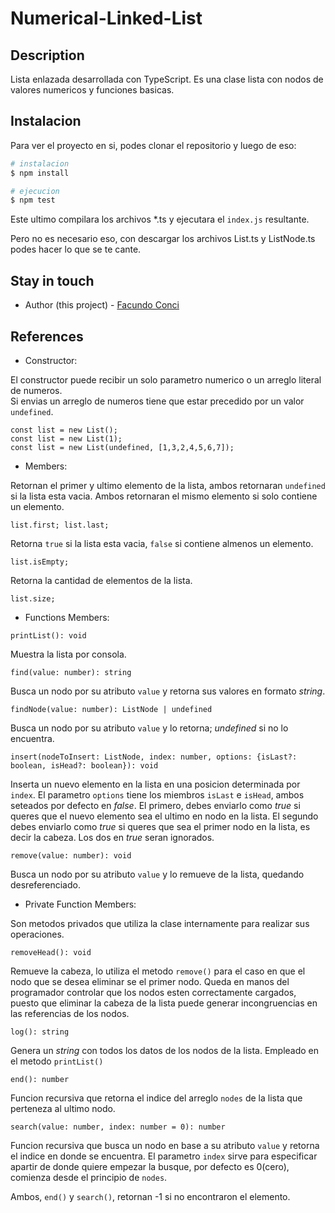 # Numerical-Linked-List

## Description

Lista enlazada desarrollada con TypeScript.
Es una clase lista con nodos de valores numericos y funciones basicas.

## Instalacion

Para ver el proyecto en si, podes clonar el repositorio y luego de eso:

```bash
# instalacion
$ npm install

# ejecucion
$ npm test

```

Este ultimo compilara los archivos \*.ts y ejecutara el `index.js` resultante.

Pero no es necesario eso, con descargar los archivos List.ts y ListNode.ts podes hacer lo que se te cante.

## Stay in touch

- Author (this project) - [Facundo Conci](https://www.linkedin.com/in/facundo-ignacio-conci-caceres/)

## References

<ul><li>Constructor:</li></ul>

El constructor puede recibir un solo parametro numerico o un arreglo literal de numeros.<br/>
Si envias un arreglo de numeros tiene que estar precedido por un valor `undefined`.

```
const list = new List();
const list = new List(1);
const list = new List(undefined, [1,3,2,4,5,6,7]);
```

<ul><li>Members:</li></ul>

Retornan el primer y ultimo elemento de la lista, ambos retornaran `undefined` si la lista esta vacia.
Ambos retornaran el mismo elemento si solo contiene un elemento.

```
list.first; list.last;
```

Retorna `true` si la lista esta vacia, `false` si contiene almenos un elemento.

```
list.isEmpty;
```

Retorna la cantidad de elementos de la lista.

```
list.size;
```

<ul><li>Functions Members:</li></ul>

```
printList(): void
```

Muestra la lista por consola.

```
find(value: number): string
```

Busca un nodo por su atributo `value` y retorna sus valores en formato _string_.

```
findNode(value: number): ListNode | undefined
```

Busca un nodo por su atributo `value` y lo retorna; _undefined_ si no lo encuentra.

```
insert(nodeToInsert: ListNode, index: number, options: {isLast?: boolean, isHead?: boolean}): void
```

Inserta un nuevo elemento en la lista en una posicion determinada por `index`. El parametro `options` tiene los miembros `isLast` e `isHead`, ambos seteados por defecto en _false_. El primero, debes enviarlo como _true_ si queres que el nuevo elemento sea el ultimo en nodo en la lista.
El segundo debes enviarlo como _true_ si queres que sea el primer nodo en la lista, es decir la cabeza.
Los dos en _true_ seran ignorados.

```
remove(value: number): void
```

Busca un nodo por su atributo `value` y lo remueve de la lista, quedando desreferenciado.

<ul><li>Private Function Members:</li></ul>

Son metodos privados que utiliza la clase internamente para realizar sus operaciones.

```
removeHead(): void
```

Remueve la cabeza, lo utiliza el metodo `remove()` para el caso en que el nodo que se desea eliminar se el primer nodo. Queda en manos del programador controlar que los nodos esten correctamente cargados, puesto que eliminar la cabeza de la lista puede generar incongruencias en las referencias de los nodos.

```
log(): string
```

Genera un _string_ con todos los datos de los nodos de la lista. Empleado en el metodo `printList()`

```
end(): number
```

Funcion recursiva que retorna el indice del arreglo `nodes` de la lista que perteneza al ultimo nodo.

```
search(value: number, index: number = 0): number
```

Funcion recursiva que busca un nodo en base a su atributo `value` y retorna el indice en donde se encuentra. El parametro `index` sirve para especificar apartir de donde quiere empezar la busque, por defecto es 0(cero), comienza desde el principio de `nodes`.

Ambos, `end()` y `search()`, retornan -1 si no encontraron el elemento.
